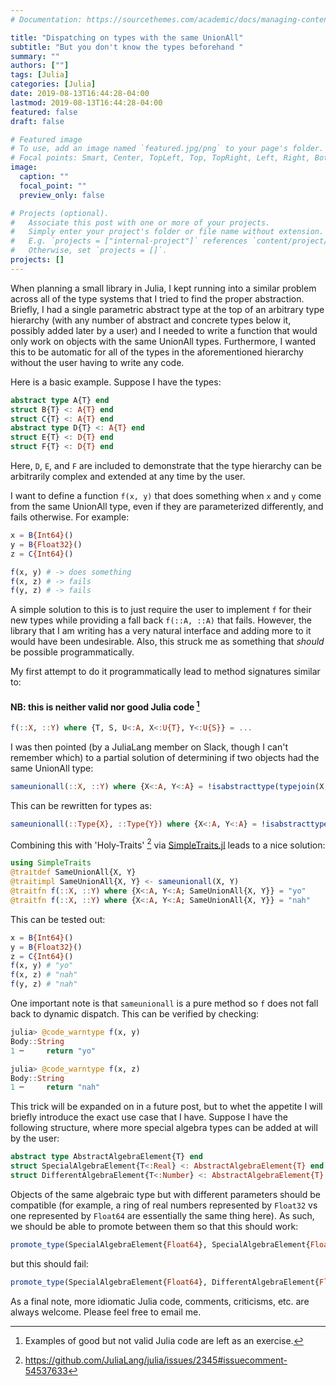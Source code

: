 ```yaml
---
# Documentation: https://sourcethemes.com/academic/docs/managing-content/

title: "Dispatching on types with the same UnionAll"
subtitle: "But you don't know the types beforehand "
summary: ""
authors: [""]
tags: [Julia]
categories: [Julia]
date: 2019-08-13T16:44:28-04:00
lastmod: 2019-08-13T16:44:28-04:00
featured: false
draft: false

# Featured image
# To use, add an image named `featured.jpg/png` to your page's folder.
# Focal points: Smart, Center, TopLeft, Top, TopRight, Left, Right, BottomLeft, Bottom, BottomRight.
image:
  caption: ""
  focal_point: ""
  preview_only: false

# Projects (optional).
#   Associate this post with one or more of your projects.
#   Simply enter your project's folder or file name without extension.
#   E.g. `projects = ["internal-project"]` references `content/project/deep-learning/index.md`.
#   Otherwise, set `projects = []`.
projects: []
---
```


When planning a small library in Julia, I kept running into a similar problem across all of the type systems that I tried to find the proper abstraction. Briefly, I had a single parametric abstract type at the top of an arbitrary type hierarchy (with any number of abstract and concrete types below it, possibly added later by a user) and I needed to write a function that would only work on objects with the same UnionAll types. Furthermore, I wanted this to be automatic for all of the types in the aforementioned hierarchy without the user having to write any code.

Here is a basic example. Suppose I have the types:

```julia
abstract type A{T} end
struct B{T} <: A{T} end
struct C{T} <: A{T} end
abstract type D{T} <: A{T} end
struct E{T} <: D{T} end
struct F{T} <: D{T} end
```
Here, `D`, `E`, and `F` are included to demonstrate that the type hierarchy can be arbitrarily complex and extended at any time by the user.

I want to define a function ```f(x, y)``` that does something when `x` and `y` come from the same UnionAll type, even if they are parameterized differently, and fails otherwise. For example:
```julia
x = B{Int64}()
y = B{Float32}()
z = C{Int64}()

f(x, y) # -> does something
f(x, z) # -> fails
f(y, z) # -> fails
```

A simple solution to this is to just require the user to implement ```f``` for their new types while providing a fall back ```f(::A, ::A)``` that fails. However, the library that I am writing has a very natural interface and adding more to it would have been undesirable. Also, this struck me as something that *should* be possible programmatically.

My first attempt to do it programmatically lead to method signatures similar to:
#### NB: this is neither valid nor good Julia code [^1]
```julia
f(::X, ::Y) where {T, S, U<:A, X<:U{T}, Y<:U{S}} = ...
```

I was then pointed (by a JuliaLang member on Slack, though I can't remember which) to a partial solution of determining if two objects had the same UnionAll type:
```julia
sameunionall(::X, ::Y) where {X<:A, Y<:A} = !isabstracttype(typejoin(X, Y))
```
This can be rewritten for types as:
```julia
sameunionall(::Type{X}, ::Type{Y}) where {X<:A, Y<:A} = !isabstracttype(typejoin(X, Y))
```

Combining this with 'Holy-Traits' [^2] via [SimpleTraits.jl](https://github.com/mauro3/SimpleTraits.jl) leads to a nice solution:
```julia
using SimpleTraits
@traitdef SameUnionAll{X, Y}
@traitimpl SameUnionAll{X, Y} <- sameunionall(X, Y)
@traitfn f(::X, ::Y) where {X<:A, Y<:A; SameUnionAll{X, Y}} = "yo"
@traitfn f(::X, ::Y) where {X<:A, Y<:A; SameUnionAll{X, Y}} = "nah"
```
This can be tested out:
```julia
x = B{Int64}()
y = B{Float32}()
z = C{Int64}()
f(x, y) # "yo"
f(x, z) # "nah"
f(y, z) # "nah"
```

One important note is that `sameunionall` is a pure method so `f` does not fall back to dynamic dispatch. This can be verified by checking:
```julia
julia> @code_warntype f(x, y)
Body::String
1 ─     return "yo"

julia> @code_warntype f(x, z)
Body::String
1 ─     return "nah"
```

This trick will be expanded on in a future post, but to whet the appetite I will briefly introduce the exact use case that I have. Suppose I have the following structure, where more special algebra types can be added at will by the user:
```julia
abstract type AbstractAlgebraElement{T} end
struct SpecialAlgebraElement{T<:Real} <: AbstractAlgebraElement{T} end
struct DifferentAlgebraElement{T<:Number} <: AbstractAlgebraElement{T} end
```

Objects of the same algebraic type but with different parameters should be compatible (for example, a ring of real numbers represented by `Float32` vs one represented by `Float64` are essentially the same thing here). As such, we should be able to promote between them so that this should work:
```julia
promote_type(SpecialAlgebraElement{Float64}, SpecialAlgebraElement{Float16}) # -> SpecialAlgebraElement{Float64}
```
but this should fail:
```julia
promote_type(SpecialAlgebraElement{Float64}, DifferentAlgebraElement{Float16})
```

As a final note, more idiomatic Julia code, comments, criticisms, etc. are always welcome. Please feel free to email me.

[^1]: Examples of good but not valid Julia code are left as an exercise.
[^2]: https://github.com/JuliaLang/julia/issues/2345#issuecomment-54537633